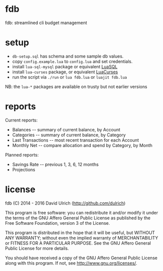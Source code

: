 # fdb

fdb: streamlined cli budget management


# setup

* `db-setup.sql` has schema and some sample db values.
* copy `config.example.lua` to `config.lua` and set credentials.
* install `lua-sql-mysql` package or equivalent [LuaSQL](http://keplerproject.github.io/luasql/doc/us/index.html)
* install `lua-curses` package, or equivalent [LuaCurses](http://luaposix.github.io/luaposix/modules/posix.curses.html)
* run the script via `./run` or `lua fdb.lua` or `luajit fdb.lua`

NB: the `lua-*` packages are available on trusty but not earlier versions

# reports

Current reports:
* Balances -- summary of current balance, by Account
* Categories -- summary of current balance, by Category
* Last Transactions -- most recent transaction for each Account
* Monthly Net -- compare allocation and spend by Category, by Month

Planned reports:
* Savings Rate -- previous 1, 3, 6, 12 months
* Projections


# license

fdb (C) 2014 - 2016  David Ulrich (http://github.com/dulrich)

This program is free software: you can redistribute it and/or modify
it under the terms of the GNU Affero General Public License as published
by the Free Software Foundation, version 3 of the License.

This program is distributed in the hope that it will be useful,
but WITHOUT ANY WARRANTY; without even the implied warranty of
MERCHANTABILITY or FITNESS FOR A PARTICULAR PURPOSE.  See the
GNU Affero General Public License for more details.

You should have received a copy of the GNU Affero General Public License
along with this program.  If not, see <http://www.gnu.org/licenses/>.

